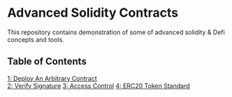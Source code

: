 # Advanced Solidity Contracts

This repository contains demonstration of some of advanced solidity & Defi concepts and tools.

## Table of Contents

[1: Deploy An Arbitrary Contract](./Deploy%20An%20Arbitrary%20Contract/)  
[2: Verify Signature](./Deploy%20An%20Arbitrary%20Contract/)
[3: Access Control](./Access%20Control/)
[4: ERC20 Token Standard](./ERC20%20Token/)
